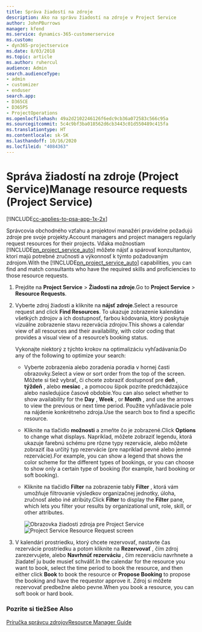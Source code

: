 ```yaml
---
title: Správa žiadostí na zdroje
description: Ako na správu žiadostí na zdroje v Project Service
author: JohnPBurrows
manager: kfend
ms.service: dynamics-365-customerservice
ms.custom:
- dyn365-projectservice
ms.date: 8/03/2018
ms.topic: article
ms.author: ruhercul
audience: Admin
search.audienceType:
- admin
- customizer
- enduser
search.app:
- D365CE
- D365PS
- ProjectOperations
ms.openlocfilehash: 49a2d2102246126f6edc9cb36a072583c566c95a
ms.sourcegitcommit: 5c4c9bf3ba018562d6cb3443c01d550489c415fa
ms.translationtype: HT
ms.contentlocale: sk-SK
ms.lasthandoff: 10/16/2020
ms.locfileid: "4084363"
---
```

# <a name="manage-resource-requests-project-service"></a><span data-ttu-id="85d77-103">Správa žiadostí na zdroje (Project Service)</span><span class="sxs-lookup"><span data-stu-id="85d77-103">Manage resource requests (Project Service)</span></span>

[!INCLUDE[cc-applies-to-psa-app-1x-2x](../includes/cc-applies-to-psa-app-1x-2x.md)]

<span data-ttu-id="85d77-104">Správcovia obchodného vzťahu a projektoví manažéri pravidelne požadujú zdroje pre svoje projekty.</span><span class="sxs-lookup"><span data-stu-id="85d77-104">Account managers and project managers regularly request resources for their projects.</span></span> <span data-ttu-id="85d77-105">Vďaka možnostiam [!INCLUDE[pn_project_service_auto](../includes/pn-project-service-auto.md)] môžete nájsť a spárovať konzultantov, ktorí majú potrebné zručnosti a výkonnosť k týmto požadovaným zdrojom.</span><span class="sxs-lookup"><span data-stu-id="85d77-105">With the [!INCLUDE[pn_project_service_auto](../includes/pn-project-service-auto.md)] capabilities, you can find and match consultants who have the required skills and proficiencies to those resource requests.</span></span>  
  
1. <span data-ttu-id="85d77-106">Prejdite na **Project Service** > **Žiadosti na zdroje**.</span><span class="sxs-lookup"><span data-stu-id="85d77-106">Go to **Project Service** > **Resource Requests**.</span></span>  
  
2. <span data-ttu-id="85d77-107">Vyberte zdroj žiadosti a kliknite na **nájsť zdroje**.</span><span class="sxs-lookup"><span data-stu-id="85d77-107">Select a resource request and click **Find Resources**.</span></span> <span data-ttu-id="85d77-108">To ukazuje zobrazenie kalendára všetkých zdrojov a ich dostupnosť, farbou kódovania, ktorý poskytuje vizuálne zobrazenie stavu rezervácia zdrojov.</span><span class="sxs-lookup"><span data-stu-id="85d77-108">This shows a calendar view of all resources and their availability, with color coding that provides a visual view of a resource’s booking status.</span></span>  
  
    <span data-ttu-id="85d77-109">Vykonajte niektorý z týchto krokov na optimalizáciu vyhľadávania:</span><span class="sxs-lookup"><span data-stu-id="85d77-109">Do any of the following to optimize your search:</span></span>  
  
   -   <span data-ttu-id="85d77-110">Vyberte zobrazenia alebo zoradenia poradia v hornej časti obrazovky.</span><span class="sxs-lookup"><span data-stu-id="85d77-110">Select a view or sort order from the top of the screen.</span></span> <span data-ttu-id="85d77-111">Môžete si tiež vybrať, či chcete zobraziť dostupnosť pre **deň** , **týždeň** , alebo **mesiac** , a pomocou šípok pozrite predchádzajúce alebo nasledujúce časové obdobie.</span><span class="sxs-lookup"><span data-stu-id="85d77-111">You can also select whether to show availability for the **Day** , **Week** , or **Month** , and use the arrows to view the previous or next time period.</span></span> <span data-ttu-id="85d77-112">Použite vyhľadávacie pole na nájdenie konkrétneho zdroja.</span><span class="sxs-lookup"><span data-stu-id="85d77-112">Use the search box to find a specific resource.</span></span>  
  
   -   <span data-ttu-id="85d77-113">Kliknite na tlačidlo **možnosti** a zmeňte čo je zobrazené.</span><span class="sxs-lookup"><span data-stu-id="85d77-113">Click **Options** to change what displays.</span></span> <span data-ttu-id="85d77-114">Napríklad, môžete zobraziť legendu, ktorá ukazuje farebnú schému pre rôzne typy rezervácie, alebo môžete zobraziť iba určitý typ rezervácie (pre napríklad pevné alebo jemné rezervácie).</span><span class="sxs-lookup"><span data-stu-id="85d77-114">For example, you can show a legend that shows the color scheme for the different types of bookings, or you can choose to show only a certain type of booking (for example, hard booking or soft booking).</span></span>  
  
   -   <span data-ttu-id="85d77-115">Kliknite na tlačidlo **Filter** na zobrazenie tably **Filter** , ktorá vám umožňuje filtrovanie výsledkov organizačnej jednotky, úloha, zručnosť alebo iné atribúty.</span><span class="sxs-lookup"><span data-stu-id="85d77-115">Click **Filter** to display the **Filter** pane, which lets you filter your results by organizational unit, role, skill, or other attributes.</span></span>  
  
       <span data-ttu-id="85d77-116">![Obrazovka žiadosti zdroja pre Project Service](../psa/media/project-service-resource-request-screen.png "Obrazovka žiadosti zdroja pre Project Service")</span><span class="sxs-lookup"><span data-stu-id="85d77-116">![Project Service Resource Request screen](../psa/media/project-service-resource-request-screen.png "Project Service Resource Request screen")</span></span>  
  
3. <span data-ttu-id="85d77-117">V kalendári prostriedku, ktorý chcete rezervovať, nastavte čas rezervácie prostriedku a potom kliknite na **Rezervovať** , čím zdroj zarezervujete, alebo **Navrhnúť rezerváciu** , čím rezerváciu navrhnete a žiadateľ ju bude musieť schváliť.</span><span class="sxs-lookup"><span data-stu-id="85d77-117">In the calendar for the resource you want to book, select the time period to book the resource, and then either click **Book** to book the resource or **Propose Booking** to propose the booking and have the requestor approve it.</span></span> <span data-ttu-id="85d77-118">Zdroj si môžete rezervovať predbežne alebo pevne.</span><span class="sxs-lookup"><span data-stu-id="85d77-118">When you book a resource, you can soft book or hard book.</span></span>  
  
### <a name="see-also"></a><span data-ttu-id="85d77-119">Pozrite si tiež</span><span class="sxs-lookup"><span data-stu-id="85d77-119">See Also</span></span>  
 [<span data-ttu-id="85d77-120">Príručka správcu zdrojov</span><span class="sxs-lookup"><span data-stu-id="85d77-120">Resource Manager Guide</span></span>](../psa/resource-manager-guide.md)
